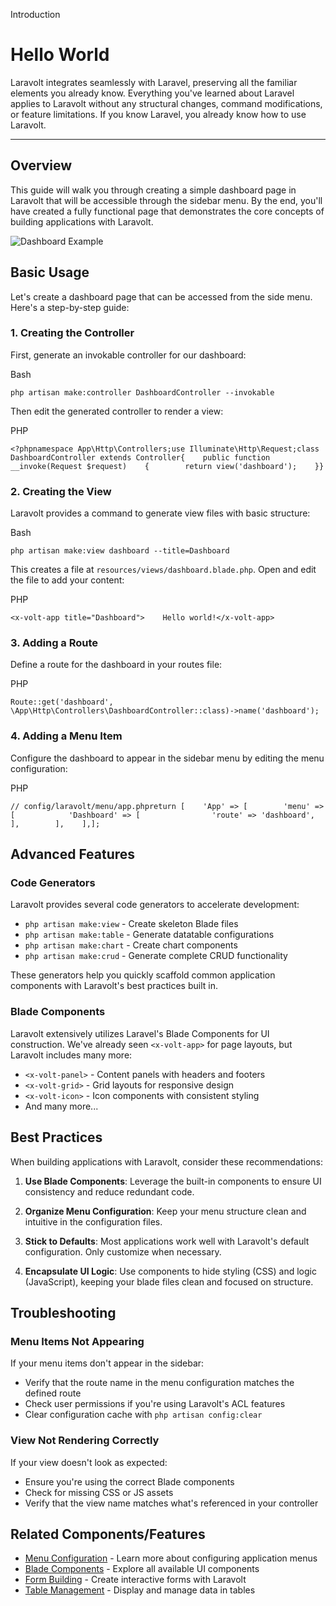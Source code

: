 Introduction

Hello World
===========

Laravolt integrates seamlessly with Laravel, preserving all the familiar elements you already know. Everything you've learned about Laravel applies to Laravolt without any structural changes, command modifications, or feature limitations. If you know Laravel, you already know how to use Laravolt.

* * *

Overview
--------

This guide will walk you through creating a simple dashboard page in Laravolt that will be accessible through the sidebar menu. By the end, you'll have created a fully functional page that demonstrates the core concepts of building applications with Laravolt.

![Dashboard Example](https://cdn.statically.io/gh/laravolt/storage/master/2021/10/hello-world-dashboard-spWIgC.png)

Basic Usage
-----------

Let's create a dashboard page that can be accessed from the side menu. Here's a step-by-step guide:

### 1\. Creating the Controller

First, generate an invokable controller for our dashboard:

Bash

    php artisan make:controller DashboardController --invokable

Then edit the generated controller to render a view:

PHP

    <?phpnamespace App\Http\Controllers;use Illuminate\Http\Request;class DashboardController extends Controller{    public function __invoke(Request $request)    {        return view('dashboard');    }}

### 2\. Creating the View

Laravolt provides a command to generate view files with basic structure:

Bash

    php artisan make:view dashboard --title=Dashboard

This creates a file at `resources/views/dashboard.blade.php`. Open and edit the file to add your content:

PHP

    <x-volt-app title="Dashboard">    Hello world!</x-volt-app>

### 3\. Adding a Route

Define a route for the dashboard in your routes file:

PHP

    Route::get('dashboard', \App\Http\Controllers\DashboardController::class)->name('dashboard');

### 4\. Adding a Menu Item

Configure the dashboard to appear in the sidebar menu by editing the menu configuration:

PHP

    // config/laravolt/menu/app.phpreturn [    'App' => [        'menu' => [            'Dashboard' => [                'route' => 'dashboard',            ],        ],    ],];

Advanced Features
-----------------

### Code Generators

Laravolt provides several code generators to accelerate development:

*   `php artisan make:view` - Create skeleton Blade files
*   `php artisan make:table` - Generate datatable configurations
*   `php artisan make:chart` - Create chart components
*   `php artisan make:crud` - Generate complete CRUD functionality

These generators help you quickly scaffold common application components with Laravolt's best practices built in.

### Blade Components

Laravolt extensively utilizes Laravel's Blade Components for UI construction. We've already seen `<x-volt-app>` for page layouts, but Laravolt includes many more:

*   `<x-volt-panel>` - Content panels with headers and footers
*   `<x-volt-grid>` - Grid layouts for responsive design
*   `<x-volt-icon>` - Icon components with consistent styling
*   And many more...

Best Practices
--------------

When building applications with Laravolt, consider these recommendations:

1.  **Use Blade Components**: Leverage the built-in components to ensure UI consistency and reduce redundant code.
    
2.  **Organize Menu Configuration**: Keep your menu structure clean and intuitive in the configuration files.
    
3.  **Stick to Defaults**: Most applications work well with Laravolt's default configuration. Only customize when necessary.
    
4.  **Encapsulate UI Logic**: Use components to hide styling (CSS) and logic (JavaScript), keeping your blade files clean and focused on structure.
    

Troubleshooting
---------------

### Menu Items Not Appearing

If your menu items don't appear in the sidebar:

*   Verify that the route name in the menu configuration matches the defined route
*   Check user permissions if you're using Laravolt's ACL features
*   Clear configuration cache with `php artisan config:clear`

### View Not Rendering Correctly

If your view doesn't look as expected:

*   Ensure you're using the correct Blade components
*   Check for missing CSS or JS assets
*   Verify that the view name matches what's referenced in your controller

Related Components/Features
---------------------------

*   [Menu Configuration](/v6/menu) - Learn more about configuring application menus
*   [Blade Components](/v6/blade-components) - Explore all available UI components
*   [Form Building](/v6/form) - Create interactive forms with Laravolt
*   [Table Management](/v6/table) - Display and manage data in tables